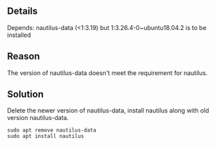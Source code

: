 ## Details

Depends: nautilus-data (<1:3.19) but 1:3.26.4-0~ubuntu18.04.2 is to be installed

## Reason

The version of nautilus-data doesn't meet the requirement for nautilus.

## Solution

Delete the newer version of nautilus-data, install nautilus along with old version nautilus-data.

```
sudo apt remove nautilus-data
sudo apt install nautilus
```